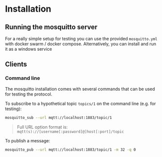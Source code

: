 # Installation
## Running the mosquitto server
For a really simple setup for testing you can use the provided `mosquitto.yml` with docker swarm / docker compose. Alternatively, you can install and run it as a windows service


## Clients
### Command line
The mosquitto installation comes with several commands that can be used for testing the protocol.

To subscribe to a hypothetical topic `topics/1` on the command line (e.g. for testing):
```bash
mosquitto_sub --url mqtt://localhost:1883/topic/1
```
> Full URL option format is: `mqtt(s)://[username[:password]@]host[:port]/topic`

To publish a message:
```bash
mosquitto_pub --url mqtt://localhost:1883/topic/1 -m 32 -q 0
```
